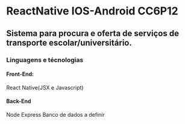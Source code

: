 # ReactNative IOS-Android   CC6P12
## Sistema para procura e oferta de serviços de transporte escolar/universitário.  

### Linguagens e técnologias  
#### Front-End:
React Native(JSX e Javascript)

#### Back-End
Node
Express
Banco de dados a definir
